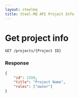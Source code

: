 ```yaml
---
layout: steelmq
title: Steel-MQ API Project Info
---
```


Get project info
================

```
GET /projects/{Project ID}
```

### Response

``` json
{
    "id": 1359,
    "title": "Project Name",
    "roles": ["owner"]
}
```